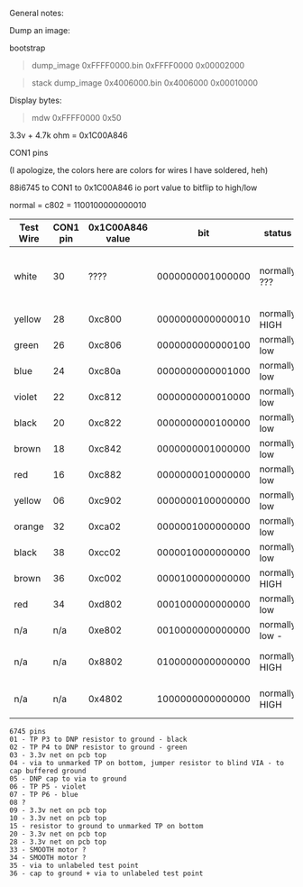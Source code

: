 General notes:

Dump an image:

bootstrap
> dump_image 0xFFFF0000.bin 0xFFFF0000 0x00002000

> stack
dump_image 0x4006000.bin 0x4006000 0x00010000


Display bytes:

> mdw 0xFFFF0000 0x50

3.3v + 4.7k ohm = 0x1C00A846


CON1 pins

(I apologize, the colors here are colors for wires I have soldered, heh)


88i6745 to CON1 to 0x1C00A846 io port value to bitflip to high/low

normal = c802 = 1100100000000010

| Test Wire | CON1 pin | 0x1C00A846 value | bit              | status        | 88i6745 pin 
| --------- | -------- | ---------------- | ---------------- | ------------- | --------
| white     | 30       | ????		  | 0000000001000000 | normally ???  | 6745 pin 42 (io port 0x1C00A84E, not 0x1C00A846)
| yellow    | 28       | 0xc800		  | 0000000000000010 | normally HIGH | 6745 pin 43
| green     | 26       | 0xc806		  | 0000000000000100 | normally low  | 6745 pin 44
| blue      | 24       | 0xc80a		  | 0000000000001000 | normally low  | 6745 pin 46
| violet    | 22       | 0xc812		  | 0000000000010000 | normally low  | 6745 pin 48
| black     | 20       | 0xc822		  | 0000000000100000 | normally low  | 6745 pin 49
| brown	    | 18       | 0xc842		  | 0000000001000000 | normally low  | 6745 pin 50
| red	    | 16       | 0xc882		  | 0000000010000000 | normally low  | 6745 pin 51
| yellow    | 06       | 0xc902		  | 0000000100000000 | normally low  | 6745 pin 52
| orange    | 32       | 0xca02		  | 0000001000000000 | normally low  | 6745 pin 41
| black	    | 38       | 0xcc02		  | 0000010000000000 | normally low  | 6745 pin 37
| brown	    | 36       | 0xc002		  | 0000100000000000 | normally HIGH | 6745 pin 38
| red	    | 34       | 0xd802		  | 0001000000000000 | normally low  | 6745 pin 40 - to 3.3v
| n/a	    | n/a      | 0xe802		  | 0010000000000000 | normally low -| 6745 pin 104 - P13 to 3.3v
| n/a	    | n/a      | 0x8802		  | 0100000000000000 | normally HIGH | 6745 pin 106 - P14 to ground
| n/a	    | n/a      | 0x4802		  | 1000000000000000 | normally HIGH | 6745 pin 107 - P15 to ground  


```
6745 pins
01 - TP P3 to DNP resistor to ground - black
02 - TP P4 to DNP resistor to ground - green
03 - 3.3v net on pcb top
04 - via to unmarked TP on bottom, jumper resistor to blind VIA - to cap buffered ground
05 - DNP cap to via to ground
06 - TP P5 - violet
07 - TP P6 - blue
08 ?
09 - 3.3v net on pcb top
10 - 3.3v net on pcb top
15 - resistor to ground to unmarked TP on bottom
20 - 3.3v net on pcb top
28 - 3.3v net on pcb top
33 - SMOOTH motor ?
34 - SMOOTH motor ?
35 - via to unlabeled test point
36 - cap to ground + via to unlabeled test point
```
